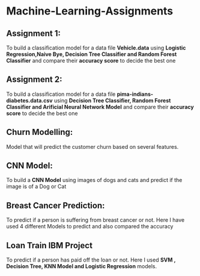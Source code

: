 # Machine-Learning-Assignments

## Assignment 1:
To build a classification model for a data file __Vehicle.data__ using __Logistic Regression,Naive Bye, Decision Tree Classifier and Random Forest Classifier__ and compare their __accuracy score__ to decide the best one

## Assignment 2:
To build a classification model for a data file __pima-indians-diabetes.data.csv__  using __Decision Tree Classifier, Random Forest Classifier and Arificial Neural Network Model__ and compare their __accuracy score__ to decide the best one
## Churn Modelling:
Model that will predict the customer churn based on several features.

## CNN Model:
To build a __CNN Model__ using images of dogs and cats and predict if the image is of a Dog or Cat

## Breast Cancer Prediction:
To predict if a person is suffering from breast cancer or not. Here I have used 4 different Models to predict and also compared the accuracy

## Loan Train IBM Project
To predict if a person has paid off the loan or not. Here I used __SVM , Decision Tree, KNN Model and Logistic Regression__ models.
